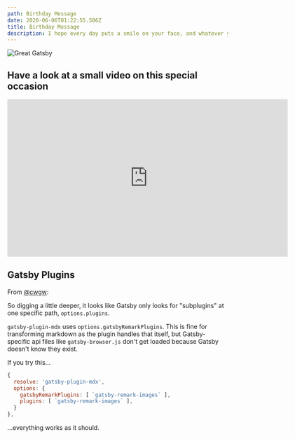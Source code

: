 ```yaml
---
path: Birthday Message
date: 2020-06-06T01:22:55.506Z
title: Birthday Message
description: I hope every day puts a smile on your face, and whatever you wish for will come true. I hope you never forget me, as I will always remember you. Warm wishes for your Birthday. 
---
```

![Great Gatsby](/../assets/great2.jpg "Great Gatsby")

## Have a look at a small video on this special occasion

<iframe width="640" height="360" src="https://www.youtube.com/embed/eg5sCr08kjE" frameborder="0" allow="accelerometer; autoplay; encrypted-media; gyroscope; picture-in-picture" allowfullscreen></iframe>

## Gatsby Plugins

From [@cwgw](https://github.com/cwgw):

So digging a little deeper, it looks like Gatsby only looks for "subplugins" at one specific path, `options.plugins`.

`gatsby-plugin-mdx` uses `options.gatsbyRemarkPlugins`. This is fine for transforming markdown as the plugin handles that itself, but Gatsby-specific api files like `gatsby-browser.js` don't get loaded because Gatsby doesn't know they exist.

If you try this…

```javascript
{
  resolve: 'gatsby-plugin-mdx',
  options: {
    gatsbyRemarkPlugins: [ `gatsby-remark-images` ],
    plugins: [ `gatsby-remark-images` ],
  }
},
```

…everything works as it should.


